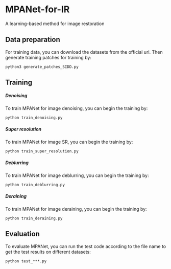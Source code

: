 # MPANet-for-IR
A learning-based method for image restoration

## Data preparation

For training data, you can download the datasets from the official url.  Then generate training patches for training by:

```shell
python3 generate_patches_SIDD.py
```

## Training

##### Denoising

To train MPANet for image denoising, you can begin the training by:

```shell
python train_denoising.py
```

##### Super resolution

To train MPANet for image SR, you can begin the training by:

```shell
python train_super_resolution.py
```

##### Deblurring

To train MPANet for image deblurring, you can begin the training by:

```shell
python train_deblurring.py
```

##### Deraining

To train MPANet for image deraining, you can begin the training by:

```shell
python train_deraining.py
```

## Evaluation

To evaluate MPANet, you can run the test code according to the file name to get the test results on different datasets:

```shell
python test_***.py
```

